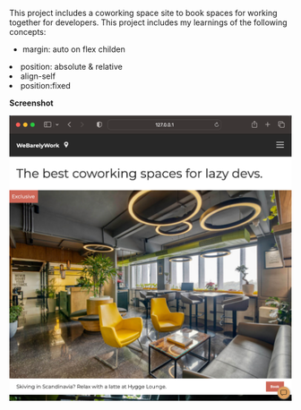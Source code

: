 This project includes a coworking space site to book spaces for working together for developers. This project includes my learnings of the following concepts:
<ul> <li>margin: auto on flex childen</li></ul>
     <li>position: absolute & relative</li>
     <li>align-self</li>
     <li>position:fixed</li>
</ul>


**Screenshot**

![Coworking Space](https://github.com/Navdeepkhubber/FrontendProjects/blob/main/Coworking%20Space%20Site/images/Coworking%20Space.png)
